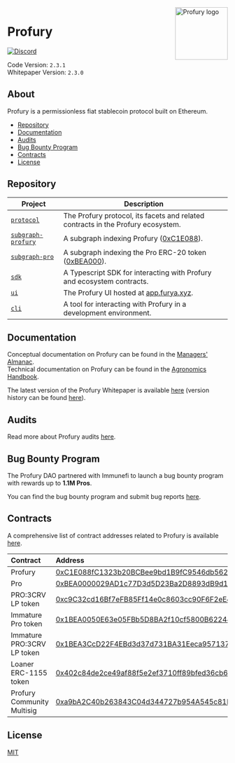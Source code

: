 [discord-badge]: https://img.shields.io/discord/880413392916054098?label=Profury
[discord-url]: https://discord.gg/profury

[proj-protocol]: /protocol
[proj-sdk]: /projects/sdk
[proj-ui]: /projects/ui
[proj-subgraph-profury]: /projects/subgraph-profury
[proj-subgraph-pro]: /projects/subgraph-pro
[proj-cli]: /projects/cli
[es-profury]: https://etherscan.io/address/0xC1E088fC1323b20BCBee9bd1B9fC9546db5624C5
[es-pro]: https://etherscan.io/address/0xBEA0000029AD1c77D3d5D23Ba2D8893dB9d1Efab

<img src="https://github.com/ProfuryFarms/Profury-Brand-Assets/blob/main/PRO/pro-128x128.png" alt="Profury logo" align="right" width="120" />

# Profury

[![Discord][discord-badge]][discord-url]

Code Version: `2.3.1` <br>
Whitepaper Version: `2.3.0`

## About

Profury is a permissionless fiat stablecoin protocol built on Ethereum.

- [Repository](#repository)
- [Documentation](#documentation)
- [Audits](#audits)
- [Bug Bounty Program](#bug-bounty-program)
- [Contracts](#contracts)
- [License](#license)

## Repository

| Project                                         | Description                                                                          |
|-------------------------------------------------|--------------------------------------------------------------------------------------|
| [`protocol`][proj-protocol]                     | The Profury protocol, its facets and related contracts in the Profury ecosystem. |
| [`subgraph-profury`][proj-subgraph-profury] | A subgraph indexing Profury ([0xC1E088][es-profury]).                            |
| [`subgraph-pro`][proj-subgraph-pro]           | A subgraph indexing the Pro ERC-20 token ([0xBEA000][es-pro]).                     |
| [`sdk`][proj-sdk]                               | A Typescript SDK for interacting with Profury and ecosystem contracts.             |
| [`ui`][proj-ui]                                 | The Profury UI hosted at [app.furya.xyz](https://app.furya.xyz).                 |
| [`cli`][proj-cli]                               | A tool for interacting with Profury in a development environment.                  |

## Documentation

Conceptual documentation on Profury can be found in the [Managers' Almanac](https://docs.furya.xyz/almanac). <br>
Technical documentation on Profury can be found in the [Agronomics Handbook](https://docs.furya.xyz/developers).

The latest version of the Profury Whitepaper is available [here](https://furya.xyz/profury.pdf) (version history can be found [here](https://github.com/ProfuryFarms/Profury-Whitepaper/tree/main/version-history)).

## Audits

Read more about Profury audits [here](https://docs.furya.xyz/almanac/protocol/audits).

## Bug Bounty Program

The Profury DAO partnered with Immunefi to launch a bug bounty program with rewards up to **1.1M Pros**.

You can find the bug bounty program and submit bug reports [here](https://immunefi.com/bounty/profury).

## Contracts

A comprehensive list of contract addresses related to Profury is available [here](https://docs.furya.xyz/almanac/protocol/contracts).

|       Contract               |              Address 
|:-----------------------------|:-----------------------------------------------------------------------------------------------------------------------|
|  Profury                   | [0xC1E088fC1323b20BCBee9bd1B9fC9546db5624C5][es-profury]  |
|  Pro                        | [0xBEA0000029AD1c77D3d5D23Ba2D8893dB9d1Efab][es-pro]  |
|  PRO:3CRV LP token          | [0xc9C32cd16Bf7eFB85Ff14e0c8603cc90F6F2eE49](https://etherscan.io/address/0xc9C32cd16Bf7eFB85Ff14e0c8603cc90F6F2eE49)  |
|  Immature Pro token           | [0x1BEA0050E63e05FBb5D8BA2f10cf5800B6224449](https://etherscan.io/address/0x1BEA0050E63e05FBb5D8BA2f10cf5800B6224449)  |
|  Immature PRO:3CRV LP token   | [0x1BEA3CcD22F4EBd3d37d731BA31Eeca95713716D](https://etherscan.io/address/0x1BEA3CcD22F4EBd3d37d731BA31Eeca95713716D)  |
|  Loaner ERC-1155 token   | [0x402c84de2ce49af88f5e2ef3710ff89bfed36cb6](https://etherscan.io/address/0x402c84de2ce49af88f5e2ef3710ff89bfed36cb6)  |
| Profury Community Multisig | [0xa9bA2C40b263843C04d344727b954A545c81D043](https://etherscan.io/address/0xa9bA2C40b263843C04d344727b954A545c81D043)  |


## License

[MIT](https://github.com/ProfuryFarms/Profury/blob/master/LICENSE.txt)
